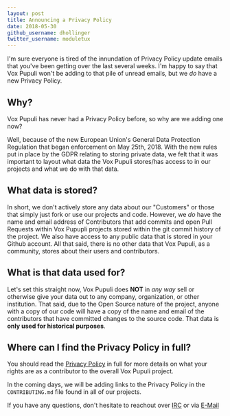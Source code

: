 ```yaml
---
layout: post
title: Announcing a Privacy Policy
date: 2018-05-30
github_username: dhollinger
twitter_username: moduletux
---
```


I'm sure everyone is tired of the innundation of Privacy Policy update emails that you've been getting over the last several weeks. I'm happy to say that Vox Pupuli won't be adding to that pile of unread emails, but we _do_ have a new Privacy Policy.

## Why?

Vox Pupuli has never had a Privacy Policy before, so why are we adding one now?

Well, because of the new European Union's General Data Protection Regulation that began enforcement on May 25th, 2018. With the new rules put in place by the GDPR relating to storing private data, we felt that it was important to layout what data the Vox Pupuli stores/has access to in our projects and what we do with that data.

## What data is stored?

In short, we don't actively store any data about our "Customers" or those that simply just fork or use our projects and code. However, we _do_ have the name and email address of Contributors that add commits and open Pull Requests within Vox Pupupli projects stored within the git commit history of the project. We also have access to any public data that is stored in your Github account. All that said, there is no other data that Vox Pupuli, as a community, stores about their users and contributors.

## What is that data used for?

Let's set this straight now, Vox Pupuli does **NOT** in _any way_ sell or otherwise give your data out to any company, organization, or other institution. That said, due to the Open Source nature of the project, anyone with a copy of our code will have a copy of the name and email of the contributors that have committed changes to the source code. That data is **only used for historical purposes**.

## Where can I find the Privacy Policy in full?

You should read the [Privacy Policy](https://voxpupuli.org/privacy-policy/) in full for more details on what your rights are as a contributor to the overall Vox Pupuli project.

In the coming days, we will be adding links to the Privacy Policy in the `CONTRIBUTING.md` file found in all of our projects.

If you have any questions, don't hesitate to reachout over [IRC](https://web.libera.chat/?#voxpupuli?#voxpupuli) or via [E-Mail](pmc@voxpupuli.org)
